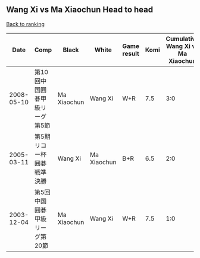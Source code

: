 ## Wang Xi vs Ma Xiaochun Head to head

[Back to ranking](../../index.md)




| **Date** | **Comp** | **Black** | **White** | **Game result** | **Komi** | **Cumulative Wang Xi vs Ma Xiaochun** | **Wang Xi streak** | **Ma Xiaochun streak** | 
| --- | --- | --- | --- | --- | --- | --- | --- | --- |
| 2008-05-10 | 第10回中国囲碁甲級リーグ第5節 | Ma Xiaochun | Wang Xi | W+R | 7.5 | 3:0 | 3 | 0 | 
| 2005-03-11 | 第5期リコー杯囲碁戦準決勝 | Wang Xi | Ma Xiaochun | B+R | 6.5 | 2:0 | 2 | 0 | 
| 2003-12-04 | 第5回中国囲碁甲級リーグ第20節 | Ma Xiaochun | Wang Xi | W+R | 7.5 | 1:0 | 1 | 0 |




